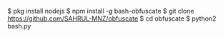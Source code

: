 $ pkg install nodejs
$ npm install -g bash-obfuscate
$ git clone https://github.com/SAHRUL-MNZ/obfuscate
$ cd obfuscate
$ python2 bash.py

